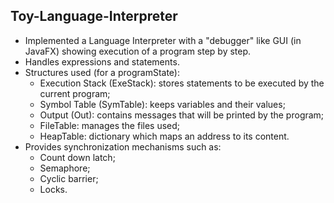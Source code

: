 ## Toy-Language-Interpreter
 - Implemented a Language Interpreter with a "debugger" like GUI (in JavaFX) showing execution of a program step by step. 
 - Handles expressions and statements.
 - Structures used (for a programState):
   - Execution Stack (ExeStack): stores statements to be executed by the current program;
   - Symbol Table (SymTable): keeps variables and their values;
   - Output (Out): contains messages that will be printed by the program;
   - FileTable: manages the files used;
   - HeapTable: dictionary which maps an address to its content.
 - Provides synchronization mechanisms such as:
   - Count down latch;
   - Semaphore;
   - Cyclic barrier;
   - Locks.

